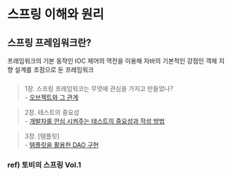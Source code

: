 #   스프링 이해와 원리

## 스프링 프레임워크란?
프레임워크의 기본 동작인 IOC 제어의 역전을 이용해 자바의 기본적인 강점인 객체 지향 설계를 초점으로 둔 프레임워크

### 
> 1장. 
> 스프링 프레임워코는 무엇에 관심을 가지고 만들었나?  
    - [오브젝트와 그 관계](./src/main/java/com/wonseok/spring/demo/chapter1/readme.md) 

> 2장.
> 테스트의 중요성  
    - [개발자를 안심 시켜주는 테스트의 중요성과 작성 방법](./src/main/java/com/wonseok/spring/demo/chapter2/readme.md)  

> 3장.
> [템플릿]  
    - [템플릿을 활용한 DAO 구현](./src/main/java/com/wonseok/spring/demo/chapter3/readme.md) 
 
### ref) 토비의 스프링 Vol.1
